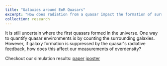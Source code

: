 ```yaml
---
title: "Galaxies around EoR Quasars"
excerpt: "How does radiation from a quasar impact the formation of surrounding galaxies? <br/><img src='/images/gaq_comp.png'>"
collection: research
---
```

It is still uncertain where the first quasars formed in the universe. One way to quantify quasar environments is by counting the surrounding galaxies. However, if galaxy formation is suppressed by the quasar's radiative feedback, how does this affect our measurements of overdensity?

Checkout our simulation results:
<a href="https://ui.adsabs.harvard.edu/abs/2020ApJ...893..165C/abstract">paper</a>
<a href="https://aas235-aas.ipostersessions.com/default.aspx?s=99-3D-9F-4B-17-B9-F3-B9-07-6C-1A-61-46-04-B3-6F&guestview=true">iposter</a>

